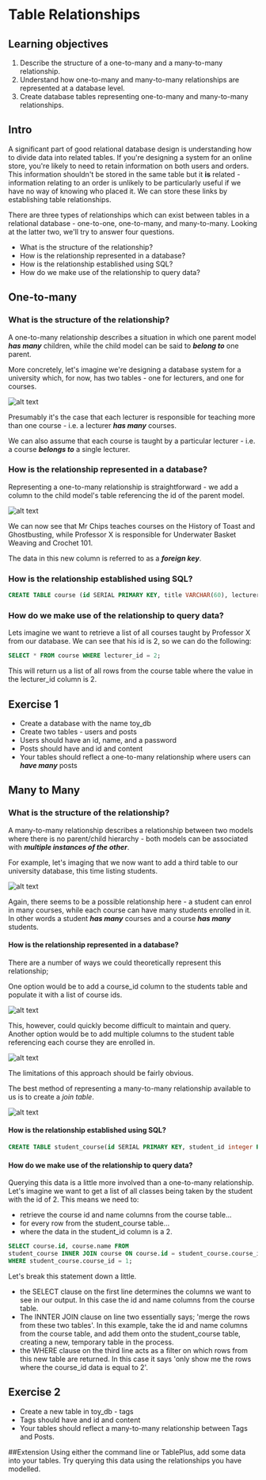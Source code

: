 # Table Relationships

## Learning objectives

1. Describe the structure of a one-to-many and a many-to-many relationship.
2. Understand how one-to-many and many-to-many relationships are represented at a database level.
3. Create database tables representing one-to-many and many-to-many relationships.

## Intro

A significant part of good relational database design is understanding how to divide data into related tables.  If you're designing a system for an online store, you're likely to need to retain information on both users and orders.  This information shouldn't be stored in the same table but it **is** related - information relating to an order is unlikely to be particularly useful if we have no way of knowing who placed it.  We can store these links by establishing table relationships.

There are three types of relationships which can exist between tables in a relational database - one-to-one, one-to-many, and many-to-many.  Looking at the latter two, we'll try to answer four questions.

- What is the structure of the relationship?
- How is the relationship represented in a database?
- How is the relationship established using SQL?
- How do we make use of the relationship to query data?

## One-to-many
### What is the structure of the relationship?

A one-to-many relationship describes a situation in which one parent model _**has many**_ children, while the child model can be said to _**belong to**_ one parent.

More concretely, let's imagine we're designing a database system for a university which, for now, has two tables - one for lecturers, and one for courses.

![alt text](img/1.png "DB stage 1")

Presumably it's the case that each lecturer is responsible for teaching more than one course - i.e. a lecturer
_**has many**_ courses.

We can also assume that each course is taught by a particular lecturer - i.e. a course _**belongs to**_ a single lecturer.

### How is the relationship represented in a database?

Representing a one-to-many relationship is straightforward - we add a column to the child model's table referencing the id of the parent model.

![alt text](img/2.png "DB stage 2")

We can now see that Mr Chips teaches courses on the History of Toast and Ghostbusting, while Professor X is responsible for Underwater Basket Weaving and Crochet 101.

The data in this new column is referred to as a _**foreign key**_.

### How is the relationship established using SQL?

```sql
CREATE TABLE course (id SERIAL PRIMARY KEY, title VARCHAR(60), lecturer_id integer REFERENCES lecturer(id))
```

### How do we make use of the relationship to query data?

Lets imagine we want to retrieve a list of all courses taught by Professor X from our database.  We can see that his id is 2, so we can do the following:

```sql
SELECT * FROM course WHERE lecturer_id = 2;
```

This will return us a list of all rows from the course table where the value in the lecturer_id column is 2.

## Exercise 1

* Create a database with the name toy_db
* Create two tables - users and posts
* Users should have an id, name, and a password
* Posts should have and id and content
* Your tables should reflect a one-to-many relationship where users can _**have many**_ posts

## Many to Many
### What is the structure of the relationship?

A many-to-many relationship describes a relationship between two models where there is no parent/child hierarchy - both models can be associated with _**multiple instances of the other**_.

For example, let's imaging that we now want to add a third table to our university database, this time listing students.

![alt text](img/3.png "DB stage 3")

Again, there seems to be a possible relationship here - a student can enrol in many courses, while each course can have many students enrolled in it.  In other words a student _**has many**_ courses and a course _**has many**_ students.

#### How is the relationship represented in a database?

There are a number of ways we could theoretically represent this relationship;

One option would be to add a course_id column to the students table and populate it with a list of course ids.

![alt text](img/4.png "DB stage 4")

This, however, could quickly become difficult to maintain and query.  Another option would be to add multiple columns to the student table referencing each course they are enrolled in.

![alt text](img/5.png "DB stage 5")

The limitations of this approach should be fairly obvious.

The best method of representing a many-to-many relationship available to us is to create a *join table*.

![alt text](img/6.png "DB stage 6")

#### How is the relationship established using SQL?

```sql
CREATE TABLE student_course(id SERIAL PRIMARY KEY, student_id integer REFERENCES student(id), class_id integer REFERENCES class(id));
```

#### How do we make use of the relationship to query data?

Querying this data is a little more involved than a one-to-many relationship.  Let's imagine we want to get a list of all classes being taken by the student with the id of 2.  This means we need to:
- retrieve the course id and name columns from the course table...
- for every row from the student_course table...
- where the data in the student_id column is a 2.

```sql
SELECT course.id, course.name FROM
student_course INNER JOIN course ON course.id = student_course.course_id
WHERE student_course.course_id = 1;
```

Let's break this statement down a little.

- the SELECT clause on the first line determines the columns we want to see in our output.  In this case the id and name columns from the course table.
- The INNTER JOIN clause on line two essentially says; 'merge the rows from these two tables'.  In this example, take the id and name columns from the course table, and add them onto the student_course table, creating a new, temporary table in the process.
- the WHERE clause on the third line acts as a filter on which rows from this new table are returned.  In this case it says 'only show me the rows where the course_id data is equal to 2'.

## Exercise 2
* Create a new table in toy_db - tags
* Tags should have and id and content
* Your tables should reflect a many-to-many relationship between Tags and Posts.

##Extension
Using either the command line or TablePlus, add some data into your tables.  Try querying this data using the relationships you have modelled.
